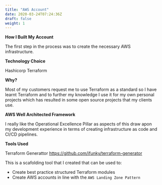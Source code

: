 ```yaml
---
title: "AWS Account"
date: 2020-03-24T07:24:36Z
draft: false
weight: 1
---
```


**How I Built My Account**

The first step in the process was to create the necessary AWS infrastructure.

**Technology Choice**

Hashicorp Terraform

**Why?**

Most of my customers request me to use Terraform as a standard so I have learnt Terraform and to further my knowledge I use it for my own personal projects which has resulted in some open source projects that my clients use.

**AWS Well Architected Framework**

I really like the Operational Excellence Pillar as aspects of this draw apon my development experience in terms of creating infrastructure as code and CI/CD pipelines.



**Tools Used**

Terraform Generattor https://github.com/ifunky/terraform-generator

This is a scafolding tool that I created that can be used to:

- Create best practice structured Terraform modules
- Create AWS accounts in line with the `AWS Landing Zone Pattern`
